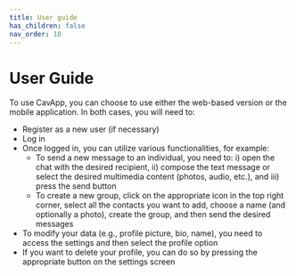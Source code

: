 ```yaml
---
title: User guide
has_children: false
nav_order: 10
---
```


# User Guide

To use CavApp, you can choose to use either the web-based version or the mobile application. In both cases, you will need to:
- Register as a new user (if necessary)
- Log in 
- Once logged in, you can utilize various functionalities, for example:
    - To send a new message to an individual, you need to: i) open the chat with the desired recipient, ii) compose the text message or select the desired multimedia content (photos, audio, etc.), and iii) press the send button
    - To create a new group, click on the appropriate icon in the top right corner, select all the contacts you want to add, choose a name (and optionally a photo), create the group, and then send the desired messages
- To modify your data (e.g., profile picture, bio, name), you need to access the settings and then select the profile option
- If you want to delete your profile, you can do so by pressing the appropriate button on the settings screen